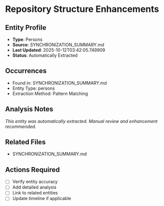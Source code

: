 # Repository Structure Enhancements

## Entity Profile
- **Type**: Persons
- **Source**: SYNCHRONIZATION_SUMMARY.md
- **Last Updated**: 2025-10-12T03:42:05.749909
- **Status**: Automatically Extracted

## Occurrences
- Found in: SYNCHRONIZATION_SUMMARY.md
- Entity Type: persons
- Extraction Method: Pattern Matching

## Analysis Notes
*This entity was automatically extracted. Manual review and enhancement recommended.*

## Related Files
- SYNCHRONIZATION_SUMMARY.md

## Actions Required
- [ ] Verify entity accuracy
- [ ] Add detailed analysis
- [ ] Link to related entities
- [ ] Update timeline if applicable
